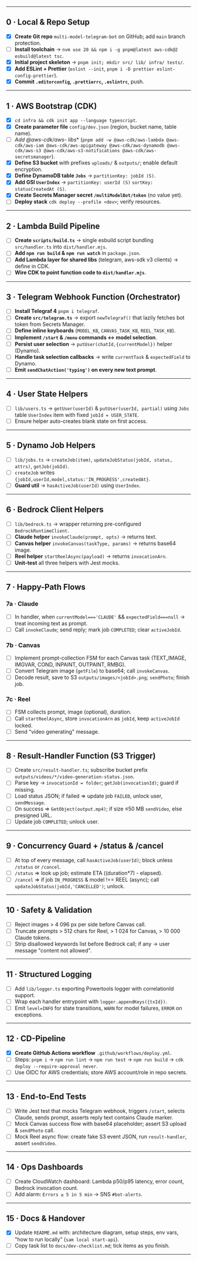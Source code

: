 
---

## 0 · Local & Repo Setup

* [x] **Create Git repo** `multi-model-telegram-bot` on GitHub; add `main` branch protection.
* [ ] **Install toolchain** → `nvm use 20 && npm i -g pnpm@latest aws-cdk@2 esbuild@latest tsc`.
* [x] **Initial project skeleton** → `pnpm init; mkdir src/ lib/ infra/ tests/`.
* [x] **Add ESLint + Prettier** (`eslint --init`, `pnpm i -D prettier eslint-config-prettier`).
* [x] **Commit `.editorconfig`, `.prettierrc`, `.eslintrc`**, push.

---

## 1 · AWS Bootstrap (CDK)

* [x] `cd infra && cdk init app --language typescript`.
* [x] **Create parameter file** `config/dev.json` (region, bucket name, table name).
* [ ] **Add @aws-cdk/aws-* libs*\* (`pnpm add -w @aws-cdk/aws-lambda @aws-cdk/aws-iam @aws-cdk/aws-apigateway @aws-cdk/aws-dynamodb @aws-cdk/aws-s3 @aws-cdk/aws-s3-notifications @aws-cdk/aws-secretsmanager`).
* [x] **Define S3 bucket** with prefixes `uploads/` & `outputs/`; enable default encryption.
* [x] **Define DynamoDB table `Jobs`** → `partitionKey: jobId (S)`.
* [x] **Add GSI `UserIndex`** → `partitionKey: userId (S)` `sortKey: statusCreatedAt (S)`.
* [x] **Create Secrets Manager secret `/multiModelBot/token`** (no value yet).
* [ ] **Deploy stack** `cdk deploy --profile <dev>`; verify resources.

---

## 2 · Lambda Build Pipeline

* [ ] **Create `scripts/build.ts`** → single esbuild script bundling `src/handler.ts` into `dist/handler.mjs`.
* [ ] **Add `npm run build` & `npm run watch`** in `package.json`.
* [ ] **Add Lambda layer for shared libs** (telegram, aws-sdk v3 clients) → define in CDK.
* [ ] **Wire CDK to point function code to `dist/handler.mjs`**.

---

## 3 · Telegram Webhook Function (Orchestrator)

* [ ] **Install Telegraf 4** `pnpm i telegraf`.
* [ ] **Create `src/telegram.ts`** → export `newTelegraf()` that lazily fetches bot token from Secrets Manager.
* [ ] **Define inline keyboards** (`MODEL_KB`, `CANVAS_TASK_KB`, `REEL_TASK_KB`).
* [ ] **Implement `/start` & `/menu` commands ↔ model selection**.
* [ ] **Persist user selection** → `putUser(chatId,{currentModel})` helper (Dynamo).
* [ ] **Handle task selection callbacks** → write `currentTask` & `expectedField` to Dynamo.
* [ ] **Emit `sendChatAction('typing')` on every new text prompt**.

---

## 4 · User State Helpers

* [ ] `lib/users.ts` → `getUser(userId)` & `putUser(userId, partial)` using `Jobs` table `UserIndex` item with fixed `jobId = USER_STATE`.
* [ ] Ensure helper auto-creates blank state on first access.

---

## 5 · Dynamo Job Helpers

* [ ] `lib/jobs.ts` → `createJob(item)`, `updateJobStatus(jobId, status, attrs)`, `getJob(jobId)`.
* [ ] `createJob` writes `{jobId,userId,model,status:'IN_PROGRESS',createdAt}`.
* [ ] **Guard util** → `hasActiveJob(userId)` using `UserIndex`.

---

## 6 · Bedrock Client Helpers

* [ ] `lib/bedrock.ts` → wrapper returning pre-configured `BedrockRuntimeClient`.
* [ ] **Claude helper** `invokeClaude(prompt, opts)` → returns text.
* [ ] **Canvas helper** `invokeCanvas(taskType, params)` → returns base64 image.
* [ ] **Reel helper** `startReelAsync(payload)` → returns `invocationArn`.
* [ ] **Unit-test** all three helpers with Jest mocks.

---

## 7 · Happy-Path Flows

### 7a · Claude

* [ ] In handler, when `currentModel==='CLAUDE'` && `expectedField===null` → treat incoming text as prompt.
* [ ] Call `invokeClaude`; send reply; mark job `COMPLETED`; clear `activeJobId`.

### 7b · Canvas

* [ ] Implement prompt-collection FSM for each Canvas task (TEXT\_IMAGE, IMGVAR, COND, INPAINT, OUTPAINT, RMBG).
* [ ] Convert Telegram image (`getFile`) to base64; call `invokeCanvas`.
* [ ] Decode result, save to S3 `outputs/images/<jobId>.png`; `sendPhoto`; finish job.

### 7c · Reel

* [ ] FSM collects prompt, image (optional), duration.
* [ ] Call `startReelAsync`, store `invocationArn` as `jobId`, keep `activeJobId` locked.
* [ ] Send "video generating" message.

---

## 8 · Result-Handler Function (S3 Trigger)

* [ ] Create `src/result-handler.ts`; subscribe bucket prefix `outputs/videos/*/video-generation-status.json`.
* [ ] Parse key → `invocationId = folder`; `getJob(invocationId)`; guard if missing.
* [ ] Load status JSON; if failed ⇒ update job `FAILED`, unlock user, `sendMessage`.
* [ ] On success ⇒ `GetObject(output.mp4)`; if size ≤50 MB `sendVideo`, else presigned URL.
* [ ] Update job `COMPLETED`; unlock user.

---

## 9 · Concurrency Guard + /status & /cancel

* [ ] At top of every message, call `hasActiveJob(userId)`; block unless `/status` or `/cancel`.
* [ ] `/status` ⇒ look up job; estimate ETA ((duration\*7) - elapsed).
* [ ] `/cancel` ⇒ if job `IN_PROGRESS` & model !== REEL (async); call `updateJobStatus(jobId,'CANCELLED')`; unlock.

---

## 10 · Safety & Validation

* [ ] Reject images > 4 096 px per side before Canvas call.
* [ ] Truncate prompts > 512 chars for Reel, > 1 024 for Canvas, > 10 000 Claude tokens.
* [ ] Strip disallowed keywords list before Bedrock call; if any → user message "content not allowed".

---

## 11 · Structured Logging

* [ ] Add `lib/logger.ts` exporting Powertools logger with correlationId support.
* [ ] Wrap each handler entrypoint with `logger.appendKeys({txId})`.
* [ ] Emit `level=INFO` for state transitions, `WARN` for model failures, `ERROR` on exceptions.

---

## 12 · CD-Pipeline

* [x] **Create GitHub Actions workflow** `.github/workflows/deploy.yml`.
* [ ] Steps: `pnpm i` → `npm run lint` → `npm run test` → `npm run build` → `cdk deploy --require-approval never`.
* [ ] Use OIDC for AWS credentials; store AWS account/role in repo secrets.

---

## 13 · End-to-End Tests

* [ ] Write Jest test that mocks Telegram webhook, triggers `/start`, selects Claude, sends prompt, asserts reply text contains Claude marker.
* [ ] Mock Canvas success flow with base64 placeholder; assert S3 upload & `sendPhoto` call.
* [ ] Mock Reel async flow: create fake S3 event JSON, run `result-handler`, assert `sendVideo`.

---

## 14 · Ops Dashboards

* [ ] Create CloudWatch dashboard: Lambda p50/p95 latency, error count, Bedrock invocation count.
* [ ] Add alarm: `Errors ≥ 5 in 5 min` → SNS `#bot-alerts`.

---

## 15 · Docs & Handover

* [x] Update `README.md` with: architecture diagram, setup steps, env vars, "how to run locally" (`sam local start-api`).
* [ ] Copy task list to `docs/dev-checklist.md`; tick items as you finish.

---